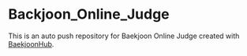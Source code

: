 # Backjoon_Online_Judge
This is an auto push repository for Baekjoon Online Judge created with [BaekjoonHub](https://github.com/BaekjoonHub/BaekjoonHub).
